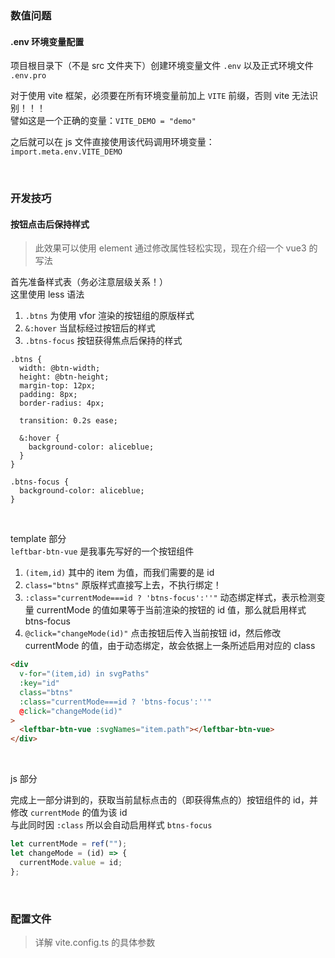 ### 数值问题

#### .env 环境变量配置

项目根目录下（不是 src 文件夹下）创建环境变量文件 `.env` 以及正式环境文件 `.env.pro`

对于使用 vite 框架，必须要在所有环境变量前加上 `VITE` 前缀，否则 vite 无法识别！！！  
譬如这是一个正确的变量：`VITE_DEMO = "demo"`

之后就可以在 js 文件直接使用该代码调用环境变量：  
`import.meta.env.VITE_DEMO`

<br>

### 开发技巧

#### 按钮点击后保持样式

> 此效果可以使用 element 通过修改属性轻松实现，现在介绍一个 vue3 的写法

首先准备样式表（务必注意层级关系！）  
这里使用 less 语法

1. `.btns` 为使用 vfor 渲染的按钮组的原版样式
2. `&:hover` 当鼠标经过按钮后的样式
3. `.btns-focus` 按钮获得焦点后保持的样式

```less
.btns {
  width: @btn-width;
  height: @btn-height;
  margin-top: 12px;
  padding: 8px;
  border-radius: 4px;

  transition: 0.2s ease;

  &:hover {
    background-color: aliceblue;
  }
}

.btns-focus {
  background-color: aliceblue;
}
```

<br>

template 部分  
`leftbar-btn-vue` 是我事先写好的一个按钮组件

1. `(item,id)` 其中的 item 为值，而我们需要的是 id
2. `class="btns"` 原版样式直接写上去，不执行绑定！
3. `:class="currentMode===id ? 'btns-focus':''"` 动态绑定样式，表示检测变量 currentMode 的值如果等于当前渲染的按钮的 id 值，那么就启用样式 btns-focus
4. `@click="changeMode(id)"` 点击按钮后传入当前按钮 id，然后修改 currentMode 的值，由于动态绑定，故会依据上一条所述启用对应的 class

```html
<div
  v-for="(item,id) in svgPaths"
  :key="id"
  class="btns"
  :class="currentMode===id ? 'btns-focus':''"
  @click="changeMode(id)"
>
  <leftbar-btn-vue :svgNames="item.path"></leftbar-btn-vue>
</div>
```

<br>

js 部分

完成上一部分讲到的，获取当前鼠标点击的（即获得焦点的）按钮组件的 id，并修改 `currentMode` 的值为该 id  
与此同时因 `:class` 所以会自动启用样式 `btns-focus`

```js
let currentMode = ref("");
let changeMode = (id) => {
  currentMode.value = id;
};
```

<br>

### 配置文件

> 详解 vite.config.ts 的具体参数

<br>

